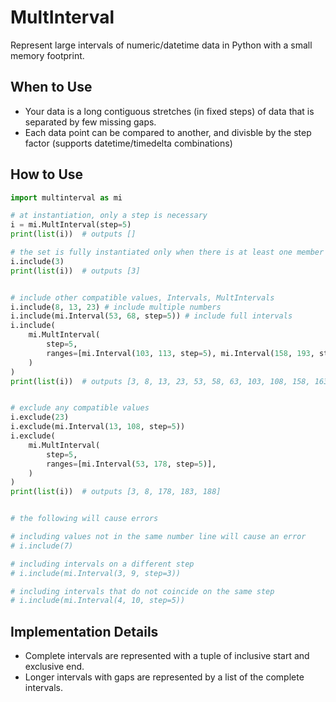 # MultInterval

Represent large intervals of numeric/datetime data in Python with a small memory footprint.

## When to Use

- Your data is a long contiguous stretches (in fixed steps) of data that is separated by few missing gaps.
- Each data point can be compared to another, and divisble by the step factor (supports datetime/timedelta combinations)


## How to Use

```py
import multinterval as mi

# at instantiation, only a step is necessary
i = mi.MultInterval(step=5)
print(list(i))  # outputs []

# the set is fully instantiated only when there is at least one member
i.include(3)
print(list(i))  # outputs [3]


# include other compatible values, Intervals, MultIntervals
i.include(8, 13, 23) # include multiple numbers
i.include(mi.Interval(53, 68, step=5)) # include full intervals
i.include(
	mi.MultInterval(
		step=5,
		ranges=[mi.Interval(103, 113, step=5), mi.Interval(158, 193, step=5)],
	)
)
print(list(i))  # outputs [3, 8, 13, 23, 53, 58, 63, 103, 108, 158, 163, 168, 173, 178, 183, 188]


# exclude any compatible values
i.exclude(23)
i.exclude(mi.Interval(13, 108, step=5))
i.exclude(
	mi.MultInterval(
		step=5,
		ranges=[mi.Interval(53, 178, step=5)],
	)
)
print(list(i))  # outputs [3, 8, 178, 183, 188]


# the following will cause errors

# including values not in the same number line will cause an error
# i.include(7)

# including intervals on a different step
# i.include(mi.Interval(3, 9, step=3))

# including intervals that do not coincide on the same step
# i.include(mi.Interval(4, 10, step=5))
```

## Implementation Details

- Complete intervals are represented with a tuple of inclusive start and exclusive end.
- Longer intervals with gaps are represented by a list of the complete intervals.
